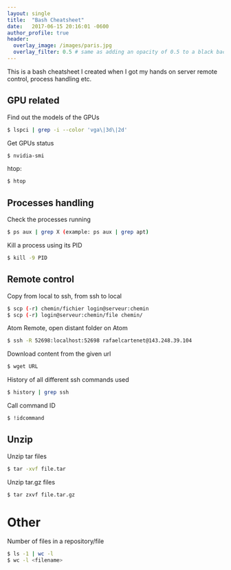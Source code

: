```yaml
---
layout: single
title:  "Bash Cheatsheet"
date:   2017-06-15 20:16:01 -0600
author_profile: true
header:
  overlay_image: /images/paris.jpg
  overlay_filter: 0.5 # same as adding an opacity of 0.5 to a black background
---
```


This is a bash cheatsheet I created when I got my hands on server remote control, process handling etc.

## GPU related

Find out the models of the GPUs
```sh
$ lspci | grep -i --color 'vga\|3d\|2d'
```

Get GPUs status
```sh
$ nvidia-smi
```

htop:
```sh
$ htop
```

## Processes handling

Check the processes running
```sh
$ ps aux | grep X (example: ps aux | grep apt)
```

Kill a process using its PID
```sh
$ kill -9 PID
```

## Remote control

Copy from local to ssh, from ssh to local
```sh
$ scp (-r) chemin/fichier login@serveur:chemin
$ scp (-r) login@serveur:chemin/file chemin/
```

Atom Remote, open distant folder on Atom
```sh
$ ssh -R 52698:localhost:52698 rafaelcartenet@143.248.39.104
```

Download content from the given url
```sh
$ wget URL
```

History of all different ssh commands used
```sh
$ history | grep ssh
```

Call command ID
```sh
$ !idcommand
```

## Unzip

Unzip tar files
```sh
$ tar -xvf file.tar
```

Unzip tar.gz files
```sh
$ tar zxvf file.tar.gz
```

# Other

Number of files in a repository/file
```sh
$ ls -1 | wc -l
$ wc -l <filename>
```
